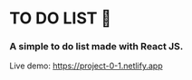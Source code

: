 # TO DO LIST 📔

### A simple to do list made with React JS.

Live demo: https://project-0-1.netlify.app
